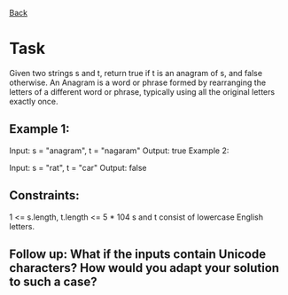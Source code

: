 [Back](../../Readme.md)

# Task 

Given two strings s and t, return true if t is an anagram of s, and false otherwise.
An Anagram is a word or phrase formed by rearranging the letters of a different word or phrase, typically using all the original letters exactly once.

## Example 1:

Input: s = "anagram", t = "nagaram"
Output: true
Example 2:

Input: s = "rat", t = "car"
Output: false
 

## Constraints:

1 <= s.length, t.length <= 5 * 104
s and t consist of lowercase English letters.

##  Follow up: What if the inputs contain Unicode characters? How would you adapt your solution to such a case?

